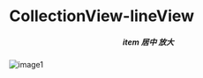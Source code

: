 # CollectionView-lineView
##### <center>item 居中 放大</center>
 ![image1](https://github.com/syd24/CollectionView-lineView/blob/master/%E6%95%88%E6%9E%9C%E5%9B%BE/CollectionView-item.gif) 

